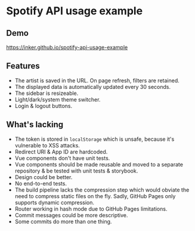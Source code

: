 # Spotify API usage example

## Demo
https://inker.github.io/spotify-api-usage-example

## Features
- The artist is saved in the URL. On page refresh, filters are retained.
- The displayed data is automatically updated every 30 seconds.
- The sidebar is resizeable.
- Light/dark/system theme switcher.
- Login & logout buttons. 

## What's lacking
- The token is stored in `localStorage` which is unsafe, because it's vulnerable to XSS attacks.
- Redirect URI & App ID are hardcoded.
- Vue components don't have unit tests.
- Vue components should be made reusable and moved to a separate repository & be tested with unit tests & storybook.
- Design could be better.
- No end-to-end tests.
- The build pipeline lacks the compression step which would obviate the need to compress static files on the fly. Sadly, GitHub Pages only supports dynamic compression.
- Router working in hash mode due to GitHub Pages limitations.
- Commit messages could be more descriptive.
- Some commits do more than one thing.
